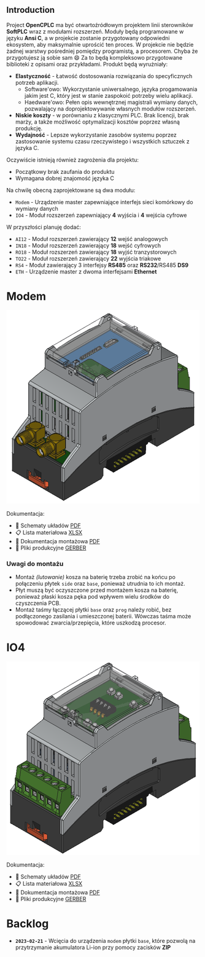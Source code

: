 ## Introduction

Project **OpenCPLC** ma być otwartoźródłowym projektem linii sterowników **SoftPLC** wraz z modułami rozszerzeń.
Moduły będą programowane w języku **Ansi C**, a w projekcie zostanie przygotowany odpowiedni ekosystem, aby maksymalnie uprościć ten proces. 
W projekcie nie będzie żadnej warstwy pośredniej pomiędzy programistą, a procesorem. Chyba że przygotujesz ją sobie sam 😄 Za to będą kompleksowo przygotowane biblioteki z opisami oraz przykładami.
Produkt będą wyrużniały:

- **Elastyczność** - Łatwość dostosowania rozwiązania do specyficznych potrzeb aplikacji.
  - Software'owo: Wykorzystanie uniwersalnego, języka progamowania jakim jest C, który jest w stanie zaspokoić potrzeby wielu aplikacji.
  - Haedware'owo: Pełen opis wewnętrznej magistrali wymiany danych, pozwalający na doprojektowywanie własnych modułów rozszerzeń.
- **Niskie koszty** - w porównaniu z klasycznymi PLC. Brak licencji, brak marży, a także możliwość optymalizacji kosztów poprzez własną produkcję.
- **Wydajność** - Lepsze wykorzystanie zasobów systemu poprzez zastosowanie systemu czasu rzeczywistego i wszystkich sztuczek z języka C.

Oczywiście istnieją również zagrożenia dla projektu:

- Początkowy brak zaufania do produktu
- Wymagana dobrej znajomość języka C

Na chwilę obecną zaprojektowane są dwa modułu:

- `Modem` - Urządzenie master zapewniające interfejs sieci komórkowy do wymiany danych
- `IO4` - Moduł rozszerzeń zapewniający **4** wyjścia i **4** wejścia cyfrowe

W przyszłości planuję dodać:

- `AI12` - Moduł rozszerzeń zawierający **12** wejść analogowych
- `IN18` - Moduł rozszerzeń zawierający **18** wejść cyfrowych
- `RO18` - Moduł rozszerzeń zawierający **18** wyjść tranzystorowych
- `TO22` - Moduł rozszerzeń zawierający **22** wyjścia triakowe
- `RS4` - Moduł zawierający 3 interfejsy **RS485** oraz **RS232**/RS485 **DS9**
- `ETH` - Urządzenie master z dwoma interfejsami **Ethernet**

# Modem

![modem](images/modem.png)

Dokumentacja:

- 📐 Schematy układów [PDF](devices/modem/schema.pdf)
- 📋 Lista materiałowa [XLSX](devices/modem/bom.xlsx)
- 🔧 Dokumentacja montażowa [PDF](devices/modem/assembly.pdf)
- 🧰 Pliki produkcyjne [GERBER](devices/modem/gerber/)

### Uwagi do montażu

- Montaż _(lutowanie)_ kosza na baterię trzeba zrobić na końcu po połączeniu płytek `side` oraz `base`, ponieważ utrudnia to ich montaż.
- Płyt muszą być oczyszczone przed montażem kosza na baterię, ponieważ płaski kosza pęka pod wpływem wielu środków do czyszczenia PCB.
- Montaż taśmy łączącej płytki `base` oraz `prog` należy robić, bez podłączonego zasilania i umieszczonej baterii. Wówczas taśma może spowodować zwarcia/przepięcia, które uszkodzą procesor.

# IO4

![io4](images/io4.png)

Dokumentacja:

- 📐 Schematy układów [PDF](devices/io4/schema.pdf)
- 📋 Lista materiałowa [XLSX](devices/io4/bom.xlsx)
- 🔧 Dokumentacja montażowa [PDF](devices/io4/assembly.pdf)
- 🧰 Pliki produkcyjne [GERBER](devices/io4/gerber/)

# Backlog

- **`2023-02-21`** - Wcięcia do urządzenia `modem` płytki `base`, które pozwolą na przytrzymanie akumulatora Li-ion przy pomocy zacisków **ZIP**